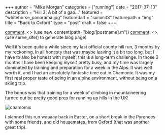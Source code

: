 +++
author = "Mike Morgan"
categories = ["running"]
date = "2017-07-13"
description = "Hill 3: A bit of a gap..."
featured = "whitehorse_panorama.jpg"
featuredalt = "summit3"
featurepath = "img"
title = "Back to Oxford"
type = "post"
draft = false
+++

[comment]: <> (this is how you make a comment in markdown)
[comment]: <> (use new_content(path="blog/[postname].m"))
[comment]: <> (use serve_site() to generate blog page)

Well it's been quite a while since my last official county hill run, 3 months by my reckoning.  In all honesty that was maybe leaving it a bit too long, but I have to also be honest with myself; this is a long-term challenge.  In those 3 months I have been keeping myself pretty busy, and my time was largely dominated by training and preparation for a week in the Alps.  It was well worth it, and I had an absolutely fantastic time out in Chamonix.  It was my first real proper taste of being in an alpine environment, without being on a skiing trip.

The bonus was that training for a week of climbing in mountaineering turned out be pretty good prep for running up hills in the UK!

![chamomix][1]

I planned this run waaaay back in Easter, on a short break in the Pyrenees with some friends, and old housemates, from Oxford (that was another great trip).



[1]: "/img/chamomix.jpg"